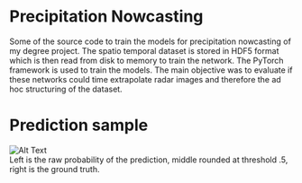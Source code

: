 # Precipitation Nowcasting

Some of the source code to train the models for precipitation nowcasting of my degree project. The spatio temporal dataset is stored in HDF5 format which is then read from disk to memory to train the network. The PyTorch framework is used to train the models. The main objective was to evaluate if these networks could time extrapolate radar images and therefore the ad hoc structuring of the dataset.

# Prediction sample
![Alt Text](https://media.giphy.com/media/ZbZNj4GBCHBpSCHfZV/giphy.gif) <br />
Left is the raw probability of the prediction, middle rounded at threshold .5, right is the ground truth.
